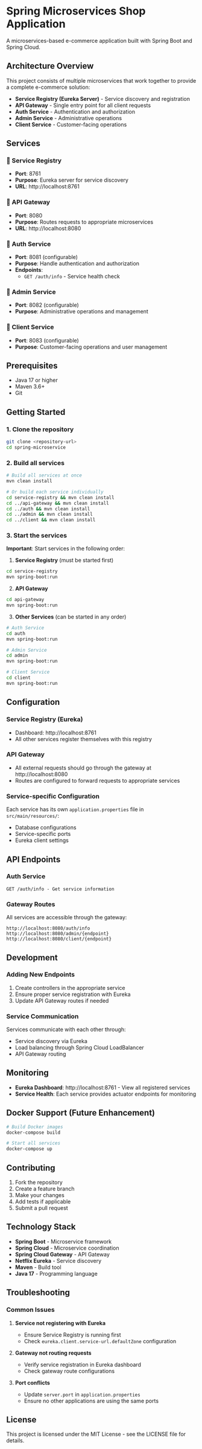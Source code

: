 # Spring Microservices Shop Application

A microservices-based e-commerce application built with Spring Boot and Spring Cloud.

## Architecture Overview

This project consists of multiple microservices that work together to provide a complete e-commerce solution:

- **Service Registry (Eureka Server)** - Service discovery and registration
- **API Gateway** - Single entry point for all client requests
- **Auth Service** - Authentication and authorization
- **Admin Service** - Administrative operations
- **Client Service** - Customer-facing operations

## Services

### 🔧 Service Registry
- **Port**: 8761
- **Purpose**: Eureka server for service discovery
- **URL**: http://localhost:8761

### 🚪 API Gateway
- **Port**: 8080
- **Purpose**: Routes requests to appropriate microservices
- **URL**: http://localhost:8080

### 🔐 Auth Service
- **Port**: 8081 (configurable)
- **Purpose**: Handle authentication and authorization
- **Endpoints**:
  - `GET /auth/info` - Service health check

### 👑 Admin Service
- **Port**: 8082 (configurable)
- **Purpose**: Administrative operations and management

### 👤 Client Service
- **Port**: 8083 (configurable)
- **Purpose**: Customer-facing operations and user management

## Prerequisites

- Java 17 or higher
- Maven 3.6+
- Git

## Getting Started

### 1. Clone the repository
```bash
git clone <repository-url>
cd spring-microservice
```

### 2. Build all services
```bash
# Build all services at once
mvn clean install

# Or build each service individually
cd service-registry && mvn clean install
cd ../api-gateway && mvn clean install
cd ../auth && mvn clean install
cd ../admin && mvn clean install
cd ../client && mvn clean install
```

### 3. Start the services

**Important**: Start services in the following order:

1. **Service Registry** (must be started first)
```bash
cd service-registry
mvn spring-boot:run
```

2. **API Gateway**
```bash
cd api-gateway
mvn spring-boot:run
```

3. **Other Services** (can be started in any order)
```bash
# Auth Service
cd auth
mvn spring-boot:run

# Admin Service
cd admin
mvn spring-boot:run

# Client Service
cd client
mvn spring-boot:run
```

## Configuration

### Service Registry (Eureka)
- Dashboard: http://localhost:8761
- All other services register themselves with this registry

### API Gateway
- All external requests should go through the gateway at http://localhost:8080
- Routes are configured to forward requests to appropriate services

### Service-specific Configuration
Each service has its own `application.properties` file in `src/main/resources/`:
- Database configurations
- Service-specific ports
- Eureka client settings

## API Endpoints

### Auth Service
```
GET /auth/info - Get service information
```

### Gateway Routes
All services are accessible through the gateway:
```
http://localhost:8080/auth/info
http://localhost:8080/admin/{endpoint}
http://localhost:8080/client/{endpoint}
```

## Development

### Adding New Endpoints
1. Create controllers in the appropriate service
2. Ensure proper service registration with Eureka
3. Update API Gateway routes if needed

### Service Communication
Services communicate with each other through:
- Service discovery via Eureka
- Load balancing through Spring Cloud LoadBalancer
- API Gateway routing

## Monitoring

- **Eureka Dashboard**: http://localhost:8761 - View all registered services
- **Service Health**: Each service provides actuator endpoints for monitoring

## Docker Support (Future Enhancement)

```bash
# Build Docker images
docker-compose build

# Start all services
docker-compose up
```

## Contributing

1. Fork the repository
2. Create a feature branch
3. Make your changes
4. Add tests if applicable
5. Submit a pull request

## Technology Stack

- **Spring Boot** - Microservice framework
- **Spring Cloud** - Microservice coordination
- **Spring Cloud Gateway** - API Gateway
- **Netflix Eureka** - Service discovery
- **Maven** - Build tool
- **Java 17** - Programming language

## Troubleshooting

### Common Issues

1. **Service not registering with Eureka**
   - Ensure Service Registry is running first
   - Check `eureka.client.service-url.defaultZone` configuration

2. **Gateway not routing requests**
   - Verify service registration in Eureka dashboard
   - Check gateway route configurations

3. **Port conflicts**
   - Update `server.port` in `application.properties`
   - Ensure no other applications are using the same ports

## License

This project is licensed under the MIT License - see the LICENSE file for details.
